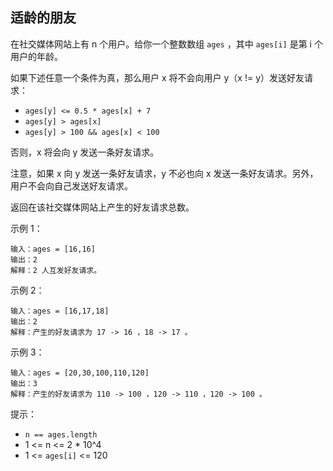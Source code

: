 ## 适龄的朋友

在社交媒体网站上有 n 个用户。给你一个整数数组 `ages` ，其中 `ages[i]` 是第 i 个用户的年龄。

如果下述任意一个条件为真，那么用户 x 将不会向用户 y（x != y）发送好友请求：

* `ages[y] <= 0.5 * ages[x] + 7`
* `ages[y] > ages[x]`
* `ages[y] > 100 && ages[x] < 100`

否则，x 将会向 y 发送一条好友请求。

注意，如果 x 向 y 发送一条好友请求，y 不必也向 x 发送一条好友请求。另外，用户不会向自己发送好友请求。

返回在该社交媒体网站上产生的好友请求总数。

示例 1：

```
输入：ages = [16,16]
输出：2
解释：2 人互发好友请求。
```

示例 2：

```
输入：ages = [16,17,18]
输出：2
解释：产生的好友请求为 17 -> 16 ，18 -> 17 。
```

示例 3：

```
输入：ages = [20,30,100,110,120]
输出：3
解释：产生的好友请求为 110 -> 100 ，120 -> 110 ，120 -> 100 。
```

提示：

* `n == ages.length`
* 1 <= n <= 2 * 10^4
* 1 <= `ages[i]` <= 120